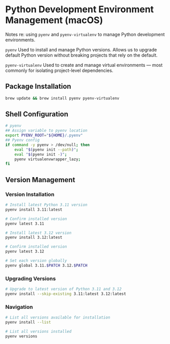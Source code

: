 # Python Development Environment Management (macOS)

Notes re: using `pyenv` and `pyenv-virtualenv` to manage Python development environments.

`pyenv`
Used to install and manage Python versions.
Allows us to upgrade default Python version without breaking projects that rely on the default.

`pyenv-virtualenv`
Used to create and manage virtual environments — most commonly for isolating project-level dependencies.

## Package Installation

```bash
brew update && brew install pyenv pyenv-virtualenv
```

## Shell Configuration

```bash
# pyenv
## Assign variable to pyenv location
export PYENV_ROOT="${HOME}/.pyenv"
## Pyenv config
if command -y pyenv > /dev/null; then
    eval "$(pyenv init --path)";
    eval "$(pyenv init -)";
    pyenv virtualenvwrapper_lazy;
fi
```

## Version Management

### Version Installation

```bash
# Install latest Python 3.11 version
pyenv install 3.11:latest

# Confirm installed version
pyenv latest 3.11

# Install latest 3.12 version
pyenv install 3.12:latest

# Confirm installed version
pyenv latest 3.12

# Set each version globally
pyenv global 3.11.$PATCH 3.12.$PATCH
```

### Upgrading Versions

```bash
# Upgrade to latest version of Python 3.11 and 3.12
pyenv install --skip-existing 3.11:latest 3.12:latest
```

### Navigation

```bash
# List all versions available for installation
pyenv install --list

# List all versions installed
pyenv versions
```

